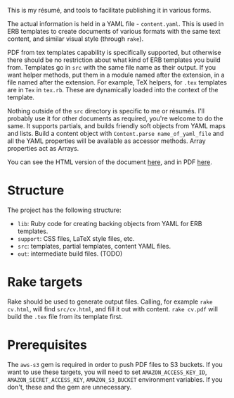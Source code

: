 
This is my résumé, and tools to facilitate publishing it in various forms.

The actual information is held in a YAML file - `content.yaml`. This is used
in ERB templates to create documents of various formats with the same text
content, and similar visual style (through `rake`).

PDF from tex templates capability is specifically supported, but otherwise
there should be no restriction about what kind of ERB templates you build
from. Templates go in `src` with the same file name as their output. If you
want helper methods, put them in a module named after the extension, in a file
named after the extension. For example, TeX helpers, for `.tex` templates are
in `Tex` in `tex.rb`. These are dynamically loaded into the context of the
template.

Nothing outside of the `src` directory is specific to me or résumés.  I'll
probably use it for other documents as required, you're welcome to do the
same. It supports partials, and builds friendly soft objects from YAML maps
and lists. Build a content object with `Content.parse name_of_yaml_file` and
all the YAML properties will be available as accessor methods. Array
properties act as Arrays.

You can see the HTML version of the document
[here](http://edd.heroku.com/resume), and in PDF
[here](http://edd.heroku.com/resume.pdf).

# Structure

The project has the following structure:

* `lib`: Ruby code for creating backing objects from YAML for ERB templates.
* `support`: CSS files, LaTeX style files, etc.
* `src`: templates, partial templates, content YAML files.
* `out`: intermediate build files. (TODO)

# Rake targets

Rake should be used to generate output files. Calling, for example `rake
cv.html`, will find `src/cv.html`, and fill it out with content. `rake cv.pdf`
will build the `.tex` file from its template first.

# Prerequisites

The `aws-s3` gem is required in order to push PDF files to S3 buckets. If you
want to use these targets, you will need to set `AMAZON_ACCESS_KEY_ID`,
`AMAZON_SECRET_ACCESS_KEY`, `AMAZON_S3_BUCKET` environment variables. If you
don't, these and the gem are unnecessary.
